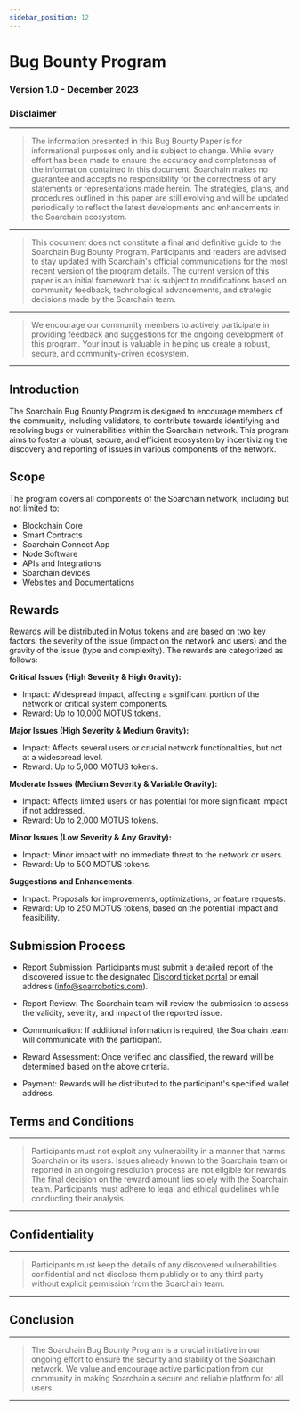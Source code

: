 ```yaml
---
sidebar_position: 12
---
```


# Bug Bounty Program


### Version 1.0 - December 2023

### Disclaimer
---
> The information presented in this Bug Bounty Paper is for informational purposes only and is subject to change. While every effort has been made to ensure the accuracy and completeness of the information contained in this document, Soarchain makes no guarantee and accepts no responsibility for the correctness of any statements or representations made herein. The strategies, plans, and procedures outlined in this paper are still evolving and will be updated periodically to reflect the latest developments and enhancements in the Soarchain ecosystem.

---

> This document does not constitute a final and definitive guide to the Soarchain Bug Bounty Program. Participants and readers are advised to stay updated with Soarchain's official communications for the most recent version of the program details. The current version of this paper is an initial framework that is subject to modifications based on community feedback, technological advancements, and strategic decisions made by the Soarchain team.

---

> We encourage our community members to actively participate in providing feedback and suggestions for the ongoing development of this program. Your input is valuable in helping us create a robust, secure, and community-driven ecosystem.

---

## Introduction

The Soarchain Bug Bounty Program is designed to encourage members of the community, including validators, to contribute towards identifying and resolving bugs or vulnerabilities within the Soarchain network. This program aims to foster a robust, secure, and efficient ecosystem by incentivizing the discovery and reporting of issues in various components of the network.


## Scope

The program covers all components of the Soarchain network, including but not limited to:

- Blockchain Core
- Smart Contracts
- Soarchain Connect App
- Node Software
- APIs and Integrations
- Soarchain devices
- Websites and Documentations

## Rewards

Rewards will be distributed in Motus tokens and are based on two key factors: the severity of the issue (impact on the network and users) and the gravity of the issue (type and complexity). The rewards are categorized as follows:

**Critical Issues (High Severity & High Gravity):**
- Impact: Widespread impact, affecting a significant portion of the network or critical system components.
- Reward: Up to 10,000 MOTUS tokens.

**Major Issues (High Severity & Medium Gravity):**
- Impact: Affects several users or crucial network functionalities, but not at a widespread level.
- Reward: Up to 5,000 MOTUS tokens.

**Moderate Issues (Medium Severity & Variable Gravity):**
- Impact: Affects limited users or has potential for more significant impact if not addressed.
- Reward: Up to 2,000 MOTUS tokens.

**Minor Issues (Low Severity & Any Gravity):**
- Impact: Minor impact with no immediate threat to the network or users.
- Reward: Up to 500 MOTUS tokens.

**Suggestions and Enhancements:**
- Impact: Proposals for improvements, optimizations, or feature requests.
- Reward: Up to 250 MOTUS tokens, based on the potential impact and feasibility.

## Submission Process

- Report Submission: Participants must submit a detailed report of the discovered issue to the designated [Discord ticket portal](https://discord.com/channels/994953176983818250/1101095130561265674) or email address (info@soarrobotics.com).

- Report Review: The Soarchain team will review the submission to assess the validity, severity, and impact of the reported issue.

- Communication: If additional information is required, the Soarchain team will communicate with the participant.

- Reward Assessment: Once verified and classified, the reward will be determined based on the above criteria.

- Payment: Rewards will be distributed to the participant's specified wallet address.


## Terms and Conditions
---
> Participants must not exploit any vulnerability in a manner that harms Soarchain or its users.
Issues already known to the Soarchain team or reported in an ongoing resolution process are not eligible for rewards.
The final decision on the reward amount lies solely with the Soarchain team.
Participants must adhere to legal and ethical guidelines while conducting their analysis.

---

## Confidentiality
---
> Participants must keep the details of any discovered vulnerabilities confidential and not disclose them publicly or to any third party without explicit permission from the Soarchain team.

---

## Conclusion
---
> The Soarchain Bug Bounty Program is a crucial initiative in our ongoing effort to ensure the security and stability of the Soarchain network. We value and encourage active participation from our community in making Soarchain a secure and reliable platform for all users.

---
